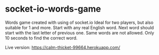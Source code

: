 # socket-io-words-game
Words game created with using of socket.io
Ideal for two players, but also suitable for 1 and more.
Start with any real English word. Next word should start with the last letter of previous one.
Same words are not allowed. Only 10 seconds to find the correct word.

Live version: https://calm-thicket-99664.herokuapp.com/

